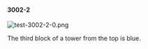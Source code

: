 #### 3002-2
![test-3002-2-0.png](https://github.com/lil-lab/nlvr/raw/master/nlvr/test/images/5/test-3002-2-0.png "test-3002-2-0.png")

The third block of a tower from the top is blue.